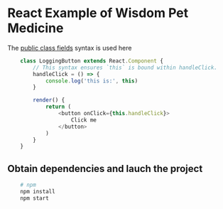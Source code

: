 # React Example of Wisdom Pet Medicine #

The [public class fields](https://babeljs.io/docs/plugins/transform-class-properties/) syntax is used here

```javascript
    class LoggingButton extends React.Component {
        // This syntax ensures `this` is bound within handleClick.
        handleClick = () => {
            console.log('this is:', this)
        }

        render() {
            return (
                <button onClick={this.handleClick}>
                    Click me
                </button>
            )
        }
    }
 ```


## Obtain dependencies and lauch the project ##

```sh
    # npm
    npm install
    npm start
```

